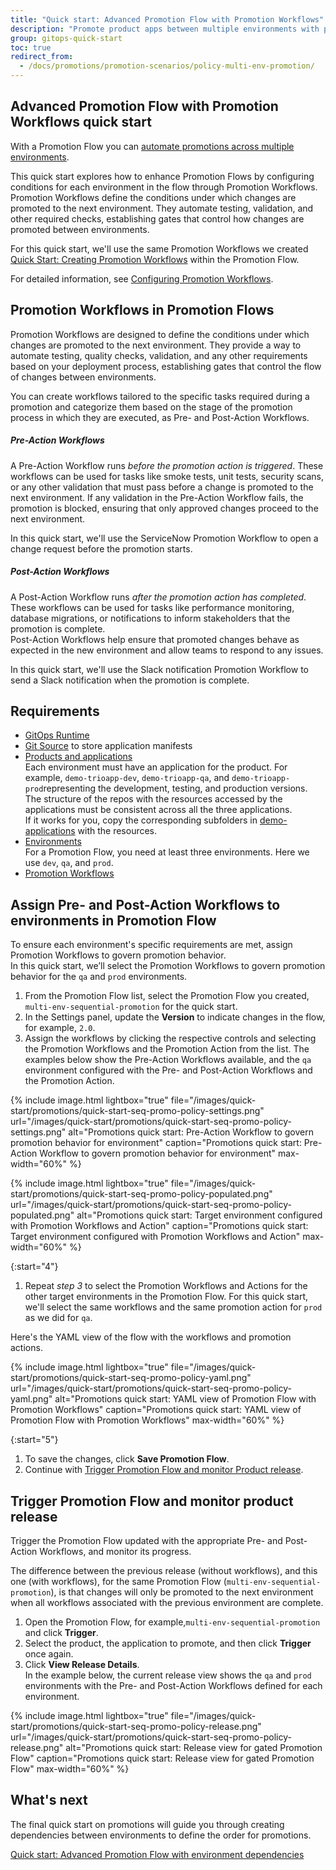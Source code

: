 ```yaml
---
title: "Quick start: Advanced Promotion Flow with Promotion Workflows"
description: "Promote product apps between multiple environments with promotion conditions"
group: gitops-quick-start
toc: true
redirect_from:
  - /docs/promotions/promotion-scenarios/policy-multi-env-promotion/
---
```


## Advanced Promotion Flow with Promotion Workflows quick start

With a Promotion Flow you can [automate promotions across multiple environments]({{site.baseurl}}/docs/gitops-quick-start/multi-env-sequential-flow/). 

This quick start explores how to enhance Promotion Flows by configuring conditions for each environment in the flow through Promotion Workflows.  
Promotion Workflows define the conditions under which changes are promoted to the next environment. They automate testing, validation, and other required checks, establishing gates that control how changes are promoted between environments.

For this quick start, we'll use the same Promotion Workflows we created [Quick Start: Creating Promotion Workflows]({{site.baseurl}}/docs/gitops-quick-start/quick-start-promotion-workflow) within the Promotion Flow.
 
For detailed information, see [Configuring Promotion Workflows]({{site.baseurl}}/docs/promotions/promotion-workflow/).

## Promotion Workflows in Promotion Flows
Promotion Workflows are designed to define the conditions under which changes are promoted to the next environment. They provide a way to automate testing, quality checks, validation, and any other requirements based on your deployment process, establishing gates that control the flow of changes between environments.

You can create workflows tailored to the specific tasks required during a promotion and categorize them based on the stage of the promotion process in which they are executed, as Pre- and Post-Action Workflows.

##### Pre-Action Workflows
A Pre-Action Workflow runs _before the promotion action is triggered_. These workflows can be used for tasks like smoke tests, unit tests, security scans, or any other validation that must pass before a change is promoted to the next environment.
If any validation in the Pre-Action Workflow fails, the promotion is blocked, ensuring that only approved changes proceed to the next environment.
 
In this quick start, we'll use the ServiceNow Promotion Workflow to open a change request before the promotion starts.

##### Post-Action Workflows
A Post-Action Workflow runs _after the promotion action has completed_. These workflows can be used for tasks like performance monitoring, database migrations, or notifications to inform stakeholders that the promotion is complete.  
Post-Action Workflows help ensure that promoted changes behave as expected in the new environment and allow teams to respond to any issues.

In this quick start, we'll use the Slack notification Promotion Workflow to send a Slack notification when the promotion is complete. 


## Requirements

* [GitOps Runtime]({{site.baseurl}}/docs/gitops-quick-start/runtime/)
* [Git Source]({{site.baseurl}}/docs/gitops-quick-start/create-git-source/) to store application manifests
* [Products and applications]({{site.baseurl}}/docs/gitops-quick-start/create-app-ui/)  
  Each environment must have an application for the product.
  For example, `demo-trioapp-dev`, `demo-trioapp-qa`, and `demo-trioapp-prod`representing the development, testing, and production versions.
  The structure of the repos with the resources accessed by the applications must be consistent across all the three applications.   
  If it works for you, copy the corresponding subfolders in [demo-applications](https://github.com/codefresh-sandbox/codefresh-quickstart-demo/tree/main/demo-applications) with the resources. <!--- add a link to the repo? -->
* [Environments]({{site.baseurl}}/docs/gitops-quick-start/quick-start-gitops-environments/)  
  For a Promotion Flow, you need at least three environments.
  Here we use `dev`, `qa`, and `prod`.
* [Promotion Workflows]({{site.baseurl}}/docs/gitops-quick-start/quick-start-promotion-workflow/)

## Assign Pre- and Post-Action Workflows to environments in Promotion Flow
To ensure each environment's specific requirements are met, assign Promotion Workflows to govern promotion behavior.  
In this quick start, we’ll select the Promotion Workflows to govern promotion behavior for the `qa` and `prod` environments.

1. From the Promotion Flow list, select the Promotion Flow you created, `multi-env-sequential-promotion` for the quick start.
1. In the Settings panel, update the **Version** to indicate changes in the flow, for example, `2.0`. 
1. Assign the workflows by clicking the respective controls and selecting the Promotion Workflows and the Promotion Action from the list. 
  The examples below show the Pre-Action Workflows available, and the `qa` environment configured with the Pre- and Post-Action Workflows and the Promotion Action.

{% include 
image.html 
lightbox="true" 
file="/images/quick-start/promotions/quick-start-seq-promo-policy-settings.png" 
url="/images/quick-start/promotions/quick-start-seq-promo-policy-settings.png"
alt="Promotions quick start: Pre-Action Workflow to govern promotion behavior for environment" 
caption="Promotions quick start: Pre-Action Workflow to govern promotion behavior for environment"
max-width="60%"
%}

{% include 
image.html 
lightbox="true" 
file="/images/quick-start/promotions/quick-start-seq-promo-policy-populated.png" 
url="/images/quick-start/promotions/quick-start-seq-promo-policy-populated.png"
alt="Promotions quick start: Target environment configured with Promotion Workflows and Action" 
caption="Promotions quick start: Target environment configured with Promotion Workflows and Action"
max-width="60%"
%}

{:start="4"}
1. Repeat _step 3_ to select the Promotion Workflows and Actions for the other target environments in the Promotion Flow.
   For this quick start, we'll select the same workflows and the same promotion action for `prod` as we did for `qa`.



  Here's the YAML view of the flow with the workflows and promotion actions.

{% include 
image.html 
lightbox="true" 
file="/images/quick-start/promotions/quick-start-seq-promo-policy-yaml.png" 
url="/images/quick-start/promotions/quick-start-seq-promo-policy-yaml.png"
alt="Promotions quick start: YAML view of Promotion Flow with Promotion Workflows" 
caption="Promotions quick start: YAML view of Promotion Flow with Promotion Workflows"
max-width="60%"
%}

{:start="5"}
1. To save the changes, click **Save Promotion Flow**.
1. Continue with [Trigger Promotion Flow and monitor Product release](#trigger-promotion-flow-and-monitor-product-release).


## Trigger Promotion Flow and monitor product release
Trigger the Promotion Flow updated with the appropriate Pre- and Post-Action Workflows, and monitor its progress.

The difference between the previous release (without workflows), and this one (with workflows), for the same Promotion Flow (`multi-env-sequential-promotion`), is that changes will only be promoted to the next environment when all workflows associated with the previous environment are complete.

1. Open the Promotion Flow, for example,`multi-env-sequential-promotion` and click **Trigger**.
1. Select the product, the application to promote, and then click **Trigger** once again. 
1. Click **View Release Details**.  
  In the example below, the current release view shows the `qa` and `prod` environments with the Pre- and Post-Action Workflows defined for each environment. 

{% include 
image.html 
lightbox="true" 
file="/images/quick-start/promotions/quick-start-seq-promo-policy-release.png" 
url="/images/quick-start/promotions/quick-start-seq-promo-policy-release.png"
alt="Promotions quick start: Release view for gated Promotion Flow" 
caption="Promotions quick start: Release view for gated Promotion Flow"
max-width="60%"
%}



## What's next
The final quick start on promotions will guide you through creating dependencies between environments to define the order for promotions.

[Quick start: Advanced Promotion Flow with environment dependencies]({{site.baseurl}}/docs/gitops-quick-start/dependency-multi-env-promotion/)

 
 
